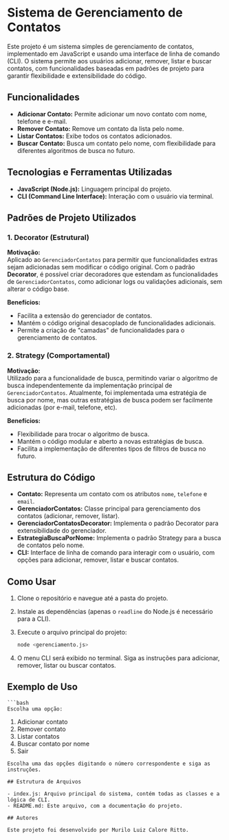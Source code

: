 # Sistema de Gerenciamento de Contatos

Este projeto é um sistema simples de gerenciamento de contatos, implementado em JavaScript e usando uma interface de linha de comando (CLI). O sistema permite aos usuários adicionar, remover, listar e buscar contatos, com funcionalidades baseadas em padrões de projeto para garantir flexibilidade e extensibilidade do código.

## Funcionalidades

- **Adicionar Contato:** Permite adicionar um novo contato com nome, telefone e e-mail.
- **Remover Contato:** Remove um contato da lista pelo nome.
- **Listar Contatos:** Exibe todos os contatos adicionados.
- **Buscar Contato:** Busca um contato pelo nome, com flexibilidade para diferentes algoritmos de busca no futuro.

## Tecnologias e Ferramentas Utilizadas

- **JavaScript (Node.js):** Linguagem principal do projeto.
- **CLI (Command Line Interface):** Interação com o usuário via terminal.

## Padrões de Projeto Utilizados

### 1. Decorator (Estrutural)

**Motivação:**  
Aplicado ao `GerenciadorContatos` para permitir que funcionalidades extras sejam adicionadas sem modificar o código original. Com o padrão **Decorator**, é possível criar decoradores que estendam as funcionalidades de `GerenciadorContatos`, como adicionar logs ou validações adicionais, sem alterar o código base.

**Benefícios:**
- Facilita a extensão do gerenciador de contatos.
- Mantém o código original desacoplado de funcionalidades adicionais.
- Permite a criação de "camadas" de funcionalidades para o gerenciamento de contatos.

### 2. Strategy (Comportamental)

**Motivação:**  
Utilizado para a funcionalidade de busca, permitindo variar o algoritmo de busca independentemente da implementação principal de `GerenciadorContatos`. Atualmente, foi implementada uma estratégia de busca por nome, mas outras estratégias de busca podem ser facilmente adicionadas (por e-mail, telefone, etc).

**Benefícios:**
- Flexibilidade para trocar o algoritmo de busca.
- Mantém o código modular e aberto a novas estratégias de busca.
- Facilita a implementação de diferentes tipos de filtros de busca no futuro.

## Estrutura do Código

- **Contato:** Representa um contato com os atributos `nome`, `telefone` e `email`.
- **GerenciadorContatos:** Classe principal para gerenciamento dos contatos (adicionar, remover, listar).
- **GerenciadorContatosDecorator:** Implementa o padrão Decorator para extensibilidade do gerenciador.
- **EstrategiaBuscaPorNome:** Implementa o padrão Strategy para a busca de contatos pelo nome.
- **CLI:** Interface de linha de comando para interagir com o usuário, com opções para adicionar, remover, listar e buscar contatos.

## Como Usar

1. Clone o repositório e navegue até a pasta do projeto.
2. Instale as dependências (apenas o `readline` do Node.js é necessário para a CLI).
3. Execute o arquivo principal do projeto:

   ```bash
   node <gerenciamento.js>
   ```
4. O menu CLI será exibido no terminal. Siga as instruções para adicionar, remover, listar ou buscar contatos.

## Exemplo de Uso
    ```bash
    Escolha uma opção:
   1. Adicionar contato
   2. Remover contato
   3. Listar contatos
   4. Buscar contato por nome
   5. Sair
   ```
Escolha uma das opções digitando o número correspondente e siga as instruções.

## Estrutura de Arquivos

 - index.js: Arquivo principal do sistema, contém todas as classes e a lógica de CLI.
 - README.md: Este arquivo, com a documentação do projeto.

## Autores

Este projeto foi desenvolvido por Murilo Luiz Calore Ritto.
